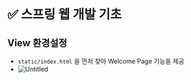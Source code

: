 # ✅ 스프링 웹 개발 기초 
## View 환경설정

- `static/index.html` 을 먼저 찾아 Welcome Page 기능을 제공
- ![Untitled](https://s3-us-west-2.amazonaws.com/secure.notion-static.com/641453a3-8763-496a-a863-1f6e22268ec0/Untitled.png)